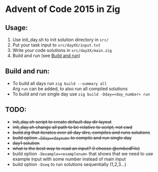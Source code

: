 # Advent of Code 2015 in Zig

## Usage:
1. Use init_day.sh to init solution directory in `src/`
2. Put your task input to `src/dayXX/input.txt`
3. Write your code solutions in `src/dayXX/main.zig`
4. Build and run (see [Build and run](#build-and-run))

## Build and run:
- To build all days run ```zig build --summary all```  
Arg `run` can be added, to also run all compiled solutions
- To build and run single day use ```zig build -Dday=<day_number> run```

## TODO:

- ~~init_day.sh script to create default day dir layout~~
- ~~init_day.sh change all path to be relative to script, not cwd~~
- ~~build.zig that iterates over all day dirs, compiles and runs solutions~~
- ~~build option `-Dday=<daynum>` to compile and run single day~~
- ~~day1 solution~~
- ~~what is the best way to read an input? (I choose @embedFile)~~
- build option `-Dexample=<examplenum>` that shows that we need to use example input with some number instead of main input
- build option `-Dseq` to run solutions sequentially (1,2,3...)
